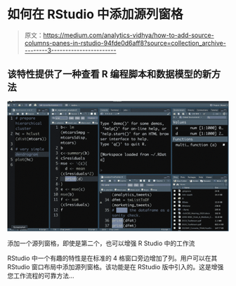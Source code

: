 # 如何在 RStudio 中添加源列窗格

> 原文：<https://medium.com/analytics-vidhya/how-to-add-source-columns-panes-in-rstudio-94fde0d6aff8?source=collection_archive---------3----------------------->

## 该特性提供了一种查看 R 编程脚本和数据模型的新方法

![](img/0a05ff2397c171375ce5d1f4174e3e11.png)

添加一个源列窗格，即使是第二个，也可以增强 R Studio 中的工作流

RStudio 中一个有趣的特性是在标准的 4 格窗口旁边增加了列。用户可以在其 RStudio 窗口布局中添加源列窗格。该功能是在 RStudio 版中引入的。这是增强您工作流程的可靠方法…